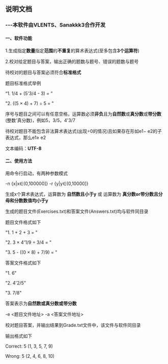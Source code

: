 ## 说明文档

### ---本软件由VLENTS、Sanakkk3合作开发

#### 一、**软件功能**

1.生成指定**数量**指定**范围**的**不重复**的算术表达式(至多包含**3个运算符**)

2.校对给定题目与答案，输出正确的题数与题号、错误的题数与题号

待校对的题目与答案必须符合**标准格式**

题目标准格式举例

“1.  1/4 + (5'3/4 - 3) = ”

"2.  ((5 × 4) + 7) ÷ 5 = "

序号与题目之间可以有任意空格，运算数必须**非负**且为**自然数**或**真分数**或**带分数**(整数'真分数)，例如5，3/5，4'3/7

待校对题目不能包含非法算术表达式(出现÷0的情况)且如果存在形如e1− e2的子表达式，那么e1≥ e2

文本编码：**UTF-8**

#### 二、使用方法

用命令行启动，有两种参数模式

-n {x|x∈(0,100000]} -r {y|y∈(0,10000]}

生成x个算术表达式，运算数为 **自然数且小于y** 或 运算数为 **真分数or带分数且分母和分数数值均小于y**

生成的题目文件(Exercises.txt)和答案文件(Answers.txt)均与软件同目录

题目文件格式如下

"1.    1 + 2 + 3 = "

"2.    3 × 4'1/9 ÷ 3/4 = "

"3.    5 - ((0 × 8) + 7/9) = "

答案文件格式如下

"1.    6"

"2.    4'2/5"

"3.    7/8"

答案表示为**自然数或真分数或带分数**

-e <题目文件地址> -a <答案文件地址>

校对题目答案，并输出结果到Grade.txt文件中，该文件与软件同目录

输出格式如下

Correct: 5 (1, 3, 5, 7, 9)

Wrong: 5 (2, 4, 6, 8, 10)